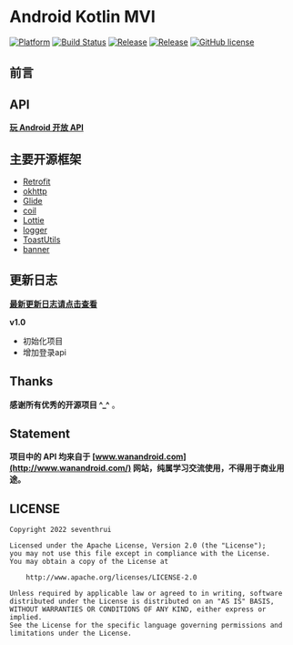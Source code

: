 # Android Kotlin MVI

[![Platform][1]][2]  [![Build Status][3]][4]  [![Release][5]][6]  [![Release][7]][8]  [![GitHub license][9]][10]

[1]:https://img.shields.io/badge/platform-Android-brightgreen
[2]:https://github.com/seventhrui/wananzhuo_mvi

[3]:https://img.shields.io/badge/build-passing-brightgreen
[4]:https://github.com/seventhrui/wananzhuo_mvi

[5]:https://img.shields.io/badge/API-16%2B-brightgreen
[6]:https://android-arsenal.com/api?level=16

[7]:https://img.shields.io/badge/release-v1.0-blue
[8]:https://github.com/seventhrui/wananzhuo_mvi

[9]:https://img.shields.io/badge/license-Apache%202-blue
[10]:https://github.com/seventhrui/wananzhuo_mvi/blob/main/LICENSE
## 前言


## API
[**玩 Android 开放 API**](http://www.wanandroid.com/blog/show/2)

## 主要开源框架
- [Retrofit](https://github.com/square/retrofit)
- [okhttp](https://github.com/square/okhttp)
- [Glide](https://bumptech.github.io/glide)
- [coil](https://github.com/coil-kt/coil)
- [Lottie](http://airbnb.io/lottie)
- [logger](https://github.com/orhanobut/logger)
- [ToastUtils](https://github.com/getActivity/ToastUtils)
- [banner](https://github.com/youth5201314/banner)

## 更新日志

**[最新更新日志请点击查看](https://github.com/seventhrui/wananzhuo_mvi/releases)**

**v1.0**

- 初始化项目
- 增加登录api

## Thanks

**感谢所有优秀的开源项目 ^_^** 。

## Statement
**项目中的 API 均来自于 [www.wanandroid.com](http://www.wanandroid.com/) 网站，纯属学习交流使用，不得用于商业用途。**

## LICENSE
```
Copyright 2022 seventhrui

Licensed under the Apache License, Version 2.0 (the "License");
you may not use this file except in compliance with the License.
You may obtain a copy of the License at

    http://www.apache.org/licenses/LICENSE-2.0

Unless required by applicable law or agreed to in writing, software
distributed under the License is distributed on an "AS IS" BASIS,
WITHOUT WARRANTIES OR CONDITIONS OF ANY KIND, either express or implied.
See the License for the specific language governing permissions and
limitations under the License.
```